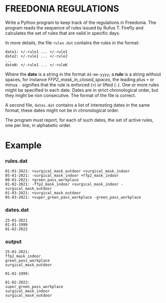 # FREEDONIA REGULATIONS

Write a Python program to keep track of the regulations in Freedonia. The program reads the sequence of rules issued by Rufus T. Firefly and calculates the set of rules that are valid in specific days.

In more details, the file `rules.dat` contains the rules in the format:

```
date1: +/-rule1 ... +/-ruleI
date2: +/-rule1 ... +/-ruleJ
...
dateN: +/-rule1 ... +/-ruleK
```

Where the **date** is a string in the format `dd-mm-yyyy`; a **rule** is a string without spaces, for instance *FFP2_mask_in_closed_spaces*, the leading plus `+` or minus `-` signifies that the rule is enforced (`+`) or lifted (`-`). One or more rules might be specified in each date. Dates are in strict chronological order, but they might be non consecutive. The format of the file is correct.

A second file, `dates.dat` contains a list of interesting dates in the same format, these dates might not be in chronological order.

The program must report, for each of such dates, the set of active rules, one per line, in alphabetic order.

# Example

### rules.dat

```log
01-01-2021: +surgical_mask_outdoor +surgical_mask_indoor
05-01-2021: -surgical_mask_indoor +ffp2_mask_indoor
08-01-2021: +green_pass_workplace
01-02-2021: -ffp2_mask_indoor +surgical_mask_indoor -surgical_mask_outdoor
01-03-2021: +surgical_mask_outdoor
05-03-2021: +super_green_pass_workplace -green_pass_workplace
```

### dates.dat

```text
25-01-2021
01-01-1999
01-02-2022
```

### output

```text
25-01-2021: 
ffp2_mask_indoor
green_pass_workplace
surgical_mask_outdoor

01-01-1999: 

01-02-2022: 
super_green_pass_workplace
surgical_mask_indoor
surgical_mask_outdoor
```
